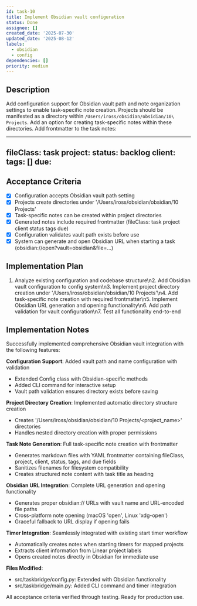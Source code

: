 ```yaml
---
id: task-10
title: Implement Obsidian vault configuration
status: Done
assignee: []
created_date: '2025-07-30'
updated_date: '2025-08-12'
labels:
  - obsidian
  - config
dependencies: []
priority: medium
---
```


## Description

Add configuration support for Obsidian vault path and note organization settings to enable task-specific note creation. Projects should be manifested as a directory within `/Users/iross/obsidian/obsidian/10\ Projects`. Add an option for creating task-specific notes within these directories. Add frontmatter to the task notes:

---
fileClass: task
project: <name of project>
status: backlog
client: <client of project>
tags: []
due: 
---

## Acceptance Criteria

- [x] Configuration accepts Obsidian vault path setting
- [x] Projects create directories under '/Users/iross/obsidian/obsidian/10 Projects'
- [x] Task-specific notes can be created within project directories
- [x] Generated notes include required frontmatter (fileClass: task project client status tags due)
- [x] Configuration validates vault path exists before use
- [x] System can generate and open Obsidian URL when starting a task (obsidian://open?vault=obsidian&file=...)

## Implementation Plan

1. Analyze existing configuration and codebase structure\n2. Add Obsidian vault configuration to config system\n3. Implement project directory creation under '/Users/iross/obsidian/obsidian/10 Projects'\n4. Add task-specific note creation with required frontmatter\n5. Implement Obsidian URL generation and opening functionality\n6. Add path validation for vault configuration\n7. Test all functionality end-to-end

## Implementation Notes

Successfully implemented comprehensive Obsidian vault integration with the following features:

**Configuration Support**: Added vault path and name configuration with validation
- Extended Config class with Obsidian-specific methods
- Added  CLI command for interactive setup
- Vault path validation ensures directory exists before saving

**Project Directory Creation**: Implemented automatic directory structure creation  
- Creates '/Users/iross/obsidian/obsidian/10 Projects/<project_name>' directories
- Handles nested directory creation with proper permissions

**Task Note Generation**: Full task-specific note creation with frontmatter
- Generates markdown files with YAML frontmatter containing fileClass, project, client, status, tags, and due fields
- Sanitizes filenames for filesystem compatibility
- Creates structured note content with task title as heading

**Obsidian URL Integration**: Complete URL generation and opening functionality
- Generates proper obsidian:// URLs with vault name and URL-encoded file paths
- Cross-platform note opening (macOS 'open', Linux 'xdg-open')
- Graceful fallback to URL display if opening fails

**Timer Integration**: Seamlessly integrated with existing start timer workflow
- Automatically creates notes when starting timers for mapped projects
- Extracts client information from Linear project labels
- Opens created notes directly in Obsidian for immediate use

**Files Modified**:
- src/taskbridge/config.py: Extended with Obsidian functionality
- src/taskbridge/main.py: Added CLI command and timer integration

All acceptance criteria verified through testing. Ready for production use.
